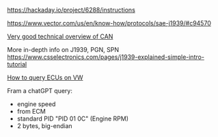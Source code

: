 https://hackaday.io/project/6288/instructions

https://www.vector.com/us/en/know-how/protocols/sae-j1939/#c94570

[Very good technical overview of CAN](https://training.ti.com/automotive-can-overview#:~:text=The%20CAN%20bus%20allows%20for,expensive%20components%20in%20a%20car.)

More in-depth info on J1939, PGN, SPN
https://www.csselectronics.com/pages/j1939-explained-simple-intro-tutorial

[How to query ECUs on VW](https://forum.macchina.cc/t/how-to-read-vw-can-bus/655)

Fram a chatGPT query:
- engine speed
- from ECM
- standard PID "PID 01 0C" (Engine RPM)
- 2 bytes, big-endian